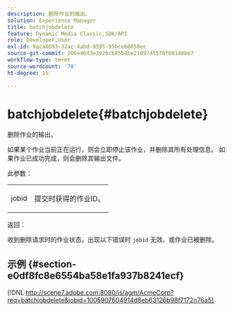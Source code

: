 ```yaml
---
description: 删除作业的输出。
solution: Experience Manager
title: batchjobdelete
feature: Dynamic Media Classic,SDK/API
role: Developer,User
exl-id: 9aca6693-32ac-4abd-9595-95bce60050ec
source-git-commit: 206e4643e3926cb85b4be2189743578f88180be7
workflow-type: tm+mt
source-wordcount: '78'
ht-degree: 1%

---
```


# batchjobdelete{#batchjobdelete}

删除作业的输出。

如果某个作业当前正在运行，则会立即停止该作业，并删除其所有处理信息。 如果作业已成功完成，则会删除其输出文件。

此参数：

<table id="simpletable_AACB976615FF4888A0816328DC48DCA3"> 
 <tr class="strow"> 
  <td class="stentry"> <p><span class="codeph"> jobid</span> </p> </td> 
  <td class="stentry"> <p>提交时获得的作业ID。 </p></td> 
 </tr> 
</table>

返回：

收到删除请求时的作业状态，出现以下错误时 `jobid` 无效，或作业已被删除。

## 示例 {#section-e0df8fc8e6554ba58e1fa937b8241ecf}

[!DNL http://scene7.adobe.com:8080/is/agm/AcmeCorp?req=batchjobdelete&jobid=1005907604914d8eb63126b98f7172n76a5]
